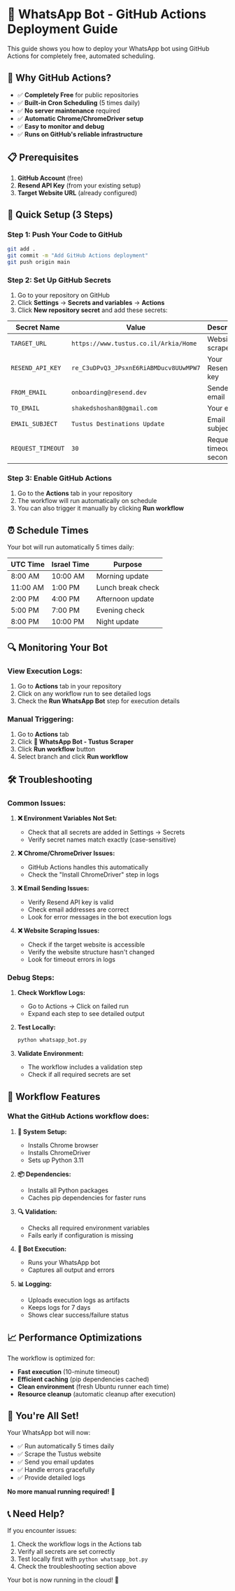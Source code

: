 # 🚀 WhatsApp Bot - GitHub Actions Deployment Guide

This guide shows you how to deploy your WhatsApp bot using GitHub Actions for completely free, automated scheduling.

## 🎯 **Why GitHub Actions?**

- ✅ **Completely Free** for public repositories
- ✅ **Built-in Cron Scheduling** (5 times daily)
- ✅ **No server maintenance** required
- ✅ **Automatic Chrome/ChromeDriver setup**
- ✅ **Easy to monitor and debug**
- ✅ **Runs on GitHub's reliable infrastructure**

## 📋 **Prerequisites**

1. **GitHub Account** (free)
2. **Resend API Key** (from your existing setup)
3. **Target Website URL** (already configured)

## 🚀 **Quick Setup (3 Steps)**

### Step 1: Push Your Code to GitHub

```bash
git add .
git commit -m "Add GitHub Actions deployment"
git push origin main
```

### Step 2: Set Up GitHub Secrets

1. Go to your repository on GitHub
2. Click **Settings** → **Secrets and variables** → **Actions**
3. Click **New repository secret** and add these secrets:

| Secret Name | Value | Description |
|-------------|-------|-------------|
| `TARGET_URL` | `https://www.tustus.co.il/Arkia/Home` | Website to scrape |
| `RESEND_API_KEY` | `re_C3uDPvQ3_JPsxnE6RiABMDucv8UUwMPW7` | Your Resend API key |
| `FROM_EMAIL` | `onboarding@resend.dev` | Sender email |
| `TO_EMAIL` | `shakedshoshan8@gmail.com` | Your email |
| `EMAIL_SUBJECT` | `Tustus Destinations Update` | Email subject |
| `REQUEST_TIMEOUT` | `30` | Request timeout in seconds |

### Step 3: Enable GitHub Actions

1. Go to the **Actions** tab in your repository
2. The workflow will run automatically on schedule
3. You can also trigger it manually by clicking **Run workflow**

## ⏰ **Schedule Times**

Your bot will run automatically 5 times daily:

| UTC Time | Israel Time | Purpose |
|----------|-------------|---------|
| 8:00 AM | 10:00 AM | Morning update |
| 11:00 AM | 1:00 PM | Lunch break check |
| 2:00 PM | 4:00 PM | Afternoon update |
| 5:00 PM | 7:00 PM | Evening check |
| 8:00 PM | 10:00 PM | Night update |

## 🔍 **Monitoring Your Bot**

### View Execution Logs:
1. Go to **Actions** tab in your repository
2. Click on any workflow run to see detailed logs
3. Check the **Run WhatsApp Bot** step for execution details

### Manual Triggering:
1. Go to **Actions** tab
2. Click **🤖 WhatsApp Bot - Tustus Scraper**
3. Click **Run workflow** button
4. Select branch and click **Run workflow**

## 🛠️ **Troubleshooting**

### Common Issues:

1. **❌ Environment Variables Not Set:**
   - Check that all secrets are added in Settings → Secrets
   - Verify secret names match exactly (case-sensitive)

2. **❌ Chrome/ChromeDriver Issues:**
   - GitHub Actions handles this automatically
   - Check the "Install ChromeDriver" step in logs

3. **❌ Email Sending Issues:**
   - Verify Resend API key is valid
   - Check email addresses are correct
   - Look for error messages in the bot execution logs

4. **❌ Website Scraping Issues:**
   - Check if the target website is accessible
   - Verify the website structure hasn't changed
   - Look for timeout errors in logs

### Debug Steps:

1. **Check Workflow Logs:**
   - Go to Actions → Click on failed run
   - Expand each step to see detailed output

2. **Test Locally:**
   ```bash
   python whatsapp_bot.py
   ```

3. **Validate Environment:**
   - The workflow includes a validation step
   - Check if all required secrets are set

## 🔧 **Workflow Features**

### What the GitHub Actions workflow does:

1. **🔧 System Setup:**
   - Installs Chrome browser
   - Installs ChromeDriver
   - Sets up Python 3.11

2. **📦 Dependencies:**
   - Installs all Python packages
   - Caches pip dependencies for faster runs

3. **🔍 Validation:**
   - Checks all required environment variables
   - Fails early if configuration is missing

4. **🤖 Bot Execution:**
   - Runs your WhatsApp bot
   - Captures all output and errors

5. **📊 Logging:**
   - Uploads execution logs as artifacts
   - Keeps logs for 7 days
   - Shows clear success/failure status

## 📈 **Performance Optimizations**

The workflow is optimized for:
- **Fast execution** (10-minute timeout)
- **Efficient caching** (pip dependencies cached)
- **Clean environment** (fresh Ubuntu runner each time)
- **Resource cleanup** (automatic cleanup after execution)

## 🎉 **You're All Set!**

Your WhatsApp bot will now:
- ✅ Run automatically 5 times daily
- ✅ Scrape the Tustus website
- ✅ Send you email updates
- ✅ Handle errors gracefully
- ✅ Provide detailed logs

**No more manual running required!** 🚀

## 📞 **Need Help?**

If you encounter issues:
1. Check the workflow logs in the Actions tab
2. Verify all secrets are set correctly
3. Test locally first with `python whatsapp_bot.py`
4. Check the troubleshooting section above

Your bot is now running in the cloud! 🌟
